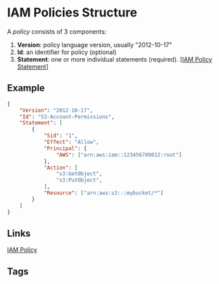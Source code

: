 # IAM Policies Structure

A *policy* consists of 3 components:  
1. **Version**: policy language version, usually "2012-10-17"  
2. **Id**: an identifier for policy (optional)  
3. **Statement**: one or more individual statements (required). [[IAM Policy Statement](../202309140422)]  

## Example
```json
{
    "Version": "2012-10-17",
    "Id": "S3-Account-Permissions",
    "Statement": [
        {
            "Sid": "1",
            "Effect": "Allow",
            "Principal": {
                "AWS": ["arn:aws:iam::123456789012:root"]
            },
            "Action": [
                "s3:GetObject",
                "s3:PutObject",
            ],
            "Resource": ["arn:aws:s3:::mybucket/*"]
        }
    ]
}

```
## Links
[IAM Policy](../202309150142)

## Tags
